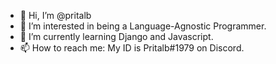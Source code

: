 - 👋 Hi, I’m @pritalb
- 👀 I’m interested in being a Language-Agnostic Programmer.
- 🌱 I’m currently learning Django and Javascript.
- 📫 How to reach me:
   My ID is Pritalb#1979 on Discord.

<!---
pritalb/pritalb is a ✨ special ✨ repository because its `README.md` (this file) appears on your GitHub profile.
You can click the Preview link to take a look at your changes.
--->
